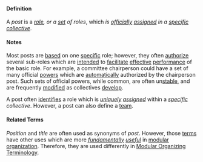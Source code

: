 #### Definition

A *post* is a *[role](https://github.com/gcassel/Modular-Organization-Terminology/blob/master/terms/role.md), or a [set](https://github.com/gcassel/Modular-Organizing-Terminology/blob/master/terms/set.md) of roles*, which *is [officially](https://github.com/gcassel/Modular-Organizing-Terminology/blob/master/terms/official.md) [assigned](https://github.com/gcassel/Modular-Organizing-Terminology/blob/master/terms/assign.md) in a [specific](https://github.com/gcassel/Modular-Organizing-Terminology/blob/master/terms/specific.md) [collective](https://github.com/gcassel/Modular-Organizing-Terminology/blob/master/terms/collective.md)*.

#### Notes

Most posts are [based](https://github.com/gcassel/Modular-Organizing-Terminology/blob/master/terms/base.md) on one [specific](https://github.com/gcassel/Modular-Organizing-Terminology/blob/master/terms/specific.md) role; however, they often [authorize](https://github.com/gcassel/Modular-Organizing-Terminology/blob/master/terms/authorize.md) several sub-roles which are [intended](https://github.com/gcassel/Modular-Organizing-Terminology/blob/master/terms/intend.md) to [facilitate](https://github.com/gcassel/Modular-Organizing-Terminology/blob/master/terms/facilitate.md) [effective](https://github.com/gcassel/Modular-Organizing-Terminology/blob/master/terms/effective.md) [performance](perform.md) of the basic role.  For example, a committee chairperson could have a set of many official [powers](https://github.com/gcassel/Modular-Organizing-Terminology/blob/master/terms/power.md) which are [automatically](https://github.com/gcassel/Modular-Organizing-Terminology/blob/master/terms/automate.md) authorized by the chairperson post.  Such sets of official powers, while common, are often un[stable](https://github.com/gcassel/Modular-Organizing-Terminology/blob/master/terms/stability.md), and are frequently [modified](https://github.com/gcassel/Modular-Organizing-Terminology/blob/master/terms/modify.md) as collectives [develop](https://github.com/gcassel/Modular-Organizing-Terminology/blob/master/terms/develop.md).

A post often [identifies](https://github.com/gcassel/Modular-Organization-Terminology/blob/master/terms/identify.md) a role which is *[uniquely](https://github.com/gcassel/Modular-Organization-Terminology/blob/master/terms/unique.md) [assigned](https://github.com/gcassel/Modular-Organization-Terminology/blob/master/terms/assignment.md)* within a *[specific](https://github.com/gcassel/Modular-Organization-Terminology/blob/master/terms/specific.md) collective*. However, a post can also define a [team](https://github.com/gcassel/Modular-Organization-Terminology/blob/master/terms/team.md).

#### Related Terms

*Position* and *title* are often used as synonyms of *post*.  However, those [terms](https://github.com/gcassel/Modular-Organization-Terminology/blob/master/terms/term.md) have other uses which are more *[fundamentally](https://github.com/gcassel/Modular-Organization-Terminology/blob/master/terms/base.md) [useful](https://github.com/gcassel/Modular-Organization-Terminology/blob/master/terms/use.md)* in [modular](https://github.com/gcassel/Modular-Organization-Terminology/blob/master/terms/modular.md) [organization](https://github.com/gcassel/Modular-Organization-Terminology/blob/master/terms/organization.md).  Therefore, they are used differently in [Modular Organizing Terminology](https://github.com/gcassel/Modular-Organization-Terminology).
